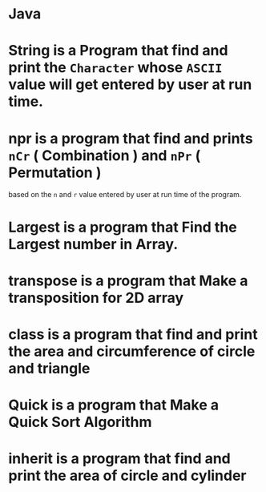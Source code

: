 # Java

# String is a Program that find and print the `Character` whose `ASCII` value will get entered by user at run time.

# npr is a program that find and prints `nCr` ( Combination ) and `nPr` ( Permutation )
based on the `n` and `r` value entered by user at run time of the program.

# Largest is a program that Find the Largest number in Array.

# transpose is a program that Make a transposition for 2D array

# class is a program that find and print the area and circumference of circle and triangle 

# Quick is a program that Make a Quick Sort Algorithm

# inherit is a program that find and print the area of circle and cylinder
